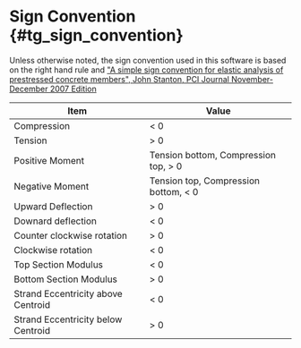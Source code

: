 Sign Convention {#tg_sign_convention}
======================================

Unless otherwise noted, the sign convention used in this software is based on the right hand rule and ["A simple sign convention for elastic analysis of prestressed concrete members", John Stanton, PCI Journal November-December 2007 Edition](https://www.pci.org/PCI/Publications/PCI_Journal/Issues/2007/November-December/A_simple_sign_convention_for_elastic_analysis_of_prestressed_concrete_members.aspx?WebsiteKey=5a7b2064-98c2-4c8e-9b4b-18c80973da1e)

Item                               | Value
-----------------------------------|-------
Compression                        | < 0
Tension                            | > 0
Positive Moment                    | Tension bottom, Compression top, > 0
Negative Moment                    | Tension top, Compression bottom, < 0
Upward Deflection                  | > 0
Downard deflection                 | < 0
Counter clockwise rotation         | > 0
Clockwise rotation                 | < 0
Top Section Modulus                | < 0
Bottom Section Modulus             | > 0
Strand Eccentricity above Centroid | < 0
Strand Eccentricity below Centroid | > 0
